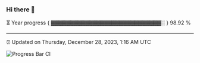 ### Hi there 👋

⏳ Year progress { ▓▓▓▓▓▓▓▓▓▓▓▓▓▓▓▓▓▓▓▓▓▓▓▓▓▓▓▓▓░ } 98.92 %

---

⏰ Updated on Thursday, December 28, 2023, 1:16 AM UTC

![Progress Bar CI](https://github.com/arthurbuhl/arthurbuhl/workflows/Progress%20Bar%20CI/badge.svg)
